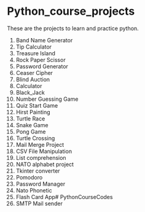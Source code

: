 # Python_course_projects
These are the projects to learn and practice python.
1. Band Name Generator
2. Tip Calculator
3. Treasure Island
4. Rock Paper Scissor
5. Password Generator
6. Ceaser Cipher
7. Blind Auction
8. Calculator
9. Black_Jack
10. Number Guessing Game
11. Quiz Start Game
12. Hirst Painting
13. Turtle Race
14. Snake Game
15. Pong Game
16. Turtle Crossing
17. Mail Merge Project
18. CSV File Manipulation
19. List comprehension
20. NATO alphabet project
21. Tkinter converter
22. Pomodoro
23. Password Manager
24. Nato Phonetic
25. Flash Card App# PythonCourseCodes
26. SMTP Mail sender
